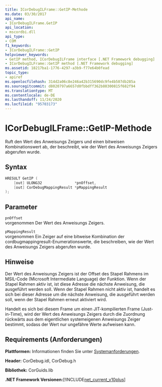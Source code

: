 ```yaml
---
title: ICorDebugILFrame::GetIP-Methode
ms.date: 03/30/2017
api_name:
- ICorDebugILFrame.GetIP
api_location:
- mscordbi.dll
api_type:
- COM
f1_keywords:
- ICorDebugILFrame::GetIP
helpviewer_keywords:
- GetIP method, ICorDebugILFrame interface [.NET Framework debugging]
- ICorDebugILFrame::GetIP method [.NET Framework debugging]
ms.assetid: 18217ba1-1776-4297-a3b9-f77e64b0fead
topic_type:
- apiref
ms.openlocfilehash: 314d2a06c8e246a42b315690dc9fe4b507db285a
ms.sourcegitcommit: d8020797a6657d0fbbdff362b80300815f682f94
ms.translationtype: MT
ms.contentlocale: de-DE
ms.lasthandoff: 11/24/2020
ms.locfileid: "95703173"
---
```

# <a name="icordebugilframegetip-method"></a>ICorDebugILFrame::GetIP-Methode

Ruft den Wert des Anweisungs Zeigers und einen bitweisen Kombinationswert ab, der beschreibt, wie der Wert des Anweisungs Zeigers abgerufen wurde.  
  
## <a name="syntax"></a>Syntax  
  
```cpp  
HRESULT GetIP (  
    [out] ULONG32               *pnOffset,
    [out] CorDebugMappingResult *pMappingResult  
);  
```  
  
## <a name="parameters"></a>Parameter  

 `pnOffset`  
 vorgenommen Der Wert des Anweisungs Zeigers.  
  
 `pMappingResult`  
 vorgenommen Ein Zeiger auf eine bitweise Kombination der cordbugmappingresult-Enumerationswerte, die beschreiben, wie der Wert des Anweisungs Zeigers abgerufen wurde.  
  
## <a name="remarks"></a>Hinweise  

 Der Wert des Anweisungs Zeigers ist der Offset des Stapel Rahmens im MSIL-Code (Microsoft Intermediate Language) der Funktion. Wenn der Stapel Rahmen aktiv ist, ist diese Adresse die nächste Anweisung, die ausgeführt werden soll. Wenn der Stapel Rahmen nicht aktiv ist, handelt es sich bei dieser Adresse um die nächste Anweisung, die ausgeführt werden soll, wenn der Stapel Rahmen erneut aktiviert wird.  
  
 Handelt es sich bei diesem Frame um einen JIT-kompilierten Frame (Just-in-Time), wird der Wert des Anweisungs Zeigers durch die Zuordnung rückwärts aus dem eigentlichen systemeigenen Anweisungs Zeiger bestimmt, sodass der Wert nur ungefähre Werte aufweisen kann.  
  
## <a name="requirements"></a>Requirements (Anforderungen)  

 **Plattformen:** Informationen finden Sie unter [Systemanforderungen](../../get-started/system-requirements.md).  
  
 **Header:** CorDebug.idl, CorDebug.h  
  
 **Bibliothek:** CorGuids.lib  
  
 **.NET Framework Versionen:**[!INCLUDE[net_current_v10plus](../../../../includes/net-current-v10plus-md.md)]
